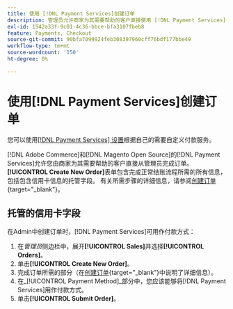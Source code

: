 ```yaml
---
title: 使用 [!DNL Payment Services]创建订单
description: 管理员允许商家为其需要帮助的客户直接使用 [!DNL Payment Services] 完成订单。
exl-id: 1542a33f-9c01-4c36-bbce-bfa3107fbeb8
feature: Payments, Checkout
source-git-commit: 90bfa7099924feb308397960cff76bdf177bbe49
workflow-type: tm+mt
source-wordcount: '150'
ht-degree: 0%

---
```


# 使用[!DNL Payment Services]创建订单

您可以使用[[!DNL Payment Services] 设置](settings.md)根据自己的需要自定义付款服务。

[!DNL Adobe Commerce]和[!DNL Magento Open Source]的[!DNL Payment Services]允许您由商家为其需要帮助的客户直接从管理员完成订单。 **[!UICONTROL Create New Order]**&#x200B;表单包含完成正常结账流程所需的所有信息，包括包含信用卡信息的托管字段。 有关所需步骤的详细信息，请参阅[创建订单](https://docs.magento.com/user-guide/customers/customer-account-create-order.html){target="_blank"}。

## 托管的信用卡字段

在Admin中创建订单时，[!DNL Payment Services]可用作付款方式：

1. 在&#x200B;_管理员_&#x200B;侧边栏中，展开&#x200B;**[!UICONTROL Sales]**&#x200B;并选择&#x200B;**[!UICONTROL Orders]**。
1. 单击&#x200B;**[!UICONTROL Create New Order]**。
1. 完成订单所需的部分（在[创建订单](https://docs.magento.com/user-guide/customers/customer-account-create-order.html){target="_blank"}中说明了详细信息）。
1. 在&#x200B;_[!UICONTROL Payment Method]_部分中，您应该能够将[!DNL Payment Services]用作付款方式。
1. 单击&#x200B;**[!UICONTROL Submit Order]**。
